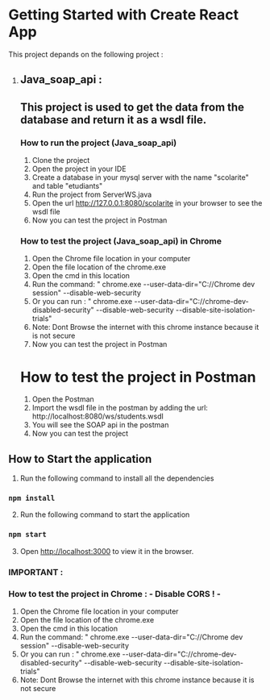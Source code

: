# Getting Started with Create React App

This project depands on the following project : 
1. Java_soap_api : 
    ---------------------------------
    This project is used to get the data from the database and return it as a wsdl file.
    ---------------------------------
    ### How to run the project (Java_soap_api)  
    1. Clone the project
    2. Open the project in your IDE
    3. Create a database in your mysql server with the name "scolarite" and table "etudiants"
    4. Run the project from ServerWS.java
    5. Open the url http://127.0.0.1:8080/scolarite in your browser to see the wsdl file
    6. Now you can test the project in Postman
    ### How to test the project (Java_soap_api) in Chrome
    1. Open the Chrome file location in your computer
    2. Open the file location of the chrome.exe
    3. Open the cmd in this location
    4. Run the command: " chrome.exe --user-data-dir="C://Chrome dev session" --disable-web-security 
    5. Or you can run : " chrome.exe --user-data-dir="C://chrome-dev-disabled-security" --disable-web-security --disable-site-isolation-trials"
    6. Note: Dont Browse the internet with this chrome instance because it is not secure
    7. Now you can test the project in Postman
    # How to test the project in Postman
    1. Open the Postman
    2. Import the wsdl file in the postman by adding the url: http://localhost:8080/ws/students.wsdl
    3. You will see the SOAP api in the postman
    4. Now you can test the project



## How to Start the application
1. Run the following command to install all the dependencies
### `npm install`
2. Run the following command to start the application
### `npm start`
3. Open [http://localhost:3000](http://localhost:3000) to view it in the browser.


### IMPORTANT :
### How to test the project in Chrome : - Disable CORS ! -
1. Open the Chrome file location in your computer
2. Open the file location of the chrome.exe
3. Open the cmd in this location
4. Run the command: " chrome.exe --user-data-dir="C://Chrome dev session" --disable-web-security 
5. Or you can run : " chrome.exe --user-data-dir="C://chrome-dev-disabled-security" --disable-web-security --disable-site-isolation-trials"
6. Note: Dont Browse the internet with this chrome instance because it is not secure
